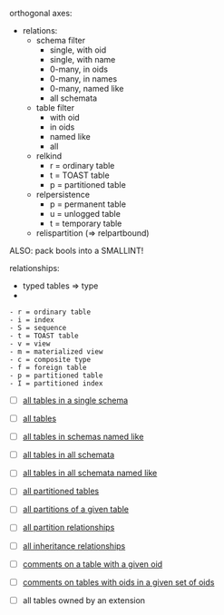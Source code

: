 orthogonal axes:
- relations:
  - schema filter
    - single, with oid
    - single, with name
    - 0-many, in oids
    - 0-many, in names
    - 0-many, named like
    - all schemata
  - table filter
    - with oid
    - in oids
    - named like
    - all
  - relkind
    - r = ordinary table
    <!-- - i = index -->
    <!-- - S = sequence -->
    - t = TOAST table
    <!-- - v = view -->
    <!-- - m = materialized view -->
    <!-- - c = composite type -->
    <!-- - f = foreign table -->
    - p = partitioned table
    <!-- - I = partitioned index -->
  - relpersistence
    - p = permanent table
    - u = unlogged table
    - t = temporary table
  - relispartition (=> relpartbound)

ALSO: pack bools into a SMALLINT!

relationships:
- typed tables => type
-


    - r = ordinary table
    - i = index
    - S = sequence
    - t = TOAST table
    - v = view
    - m = materialized view
    - c = composite type
    - f = foreign table
    - p = partitioned table
    - I = partitioned index

- [ ] [all tables in a single schema](./)
- [ ] [all tables](./)
- [ ] [all tables in schemas named like](./)
- [ ] [all tables in all schemata](./)
- [ ] [all tables in all schemata named like](./)

- [ ] [all partitioned tables](./)
- [ ] [all partitions of a given table](./)
- [ ] [all partition relationships](./)
- [ ] [all inheritance relationships](./)

- [ ] [comments on a table with a given oid](./comments_on_table_with_oid.sql)
- [ ] [comments on tables with oids in a given set of oids](./comments_on_tables_with_oids.sql)

<!-- bonus -->
- [ ] all tables owned by an extension
